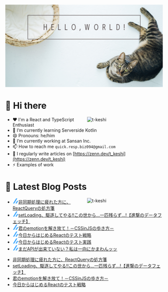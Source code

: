 ![hello-world](./image/hello-world.png)

# 👋 Hi there

<p><img align="right" width="48%" src="https://github-readme-stats.vercel.app/api?username=t-keshi&show_icons=true&locale=en" alt="t-keshi" /></p>

- ❤️ I'm a React and TypeScript Enthusiast
- 🌱 I’m currently learning Serverside Kotlin
- 😄 Pronouns: he/him
- 💼 I’m currently working at Sansan Inc.
- 📫 How to reach me `quick.resp.biz094@gmail.com`
- 📝 I regularly write articles on [https://zenn.dev/t_keshi](https://zenn.dev/t_keshi)
- ⚡️ Examples of work [](https://tsundoku-michelin.vercel.app/books-list/1)

# 📕 Latest Blog Posts

<p><img align="right" width="48%" src="https://github-readme-stats.vercel.app/api/top-langs?username=t-keshi&show_icons=true&locale=en&layout=compact" alt="t-keshi" /></p>

<!--[START github.com/ikawaha/feedsnippet]--><!--[2022-08-27T15:19:24Z]-->
* ![zenn](./icon/zenn.png)[非同期処理に疲れた方に、ReactQueryの処方箋](https://zenn.dev/t_keshi/articles/react-query-prescription)
* ![zenn](./icon/zenn.png)[setLoading、駆逐してやる!!この世から...一匹残らず...!【進撃のデータフェッチ】](https://zenn.dev/t_keshi/articles/attack-on-react-query)
* ![zenn](./icon/zenn.png)[君のemotionを解き放て！－CSSinJSの歩き方－](https://zenn.dev/t_keshi/articles/emotional-usage-of-emotion)
* ![zenn](./icon/zenn.png)[今日からはじめるReactのテスト戦略](https://zenn.dev/t_keshi/articles/react-test-rule)
* ![zenn](./icon/zenn.png)[今日からはじめるReactのテスト実践](https://zenn.dev/t_keshi/articles/react-test-practice)
* ![zenn](./icon/zenn.png)[まだAPIが出来ていない？私は一向にかまわんッッ](https://zenn.dev/t_keshi/articles/ok-ihave-mockapi)
<!--[END github.com/ikawaha/feedsnippet]-->

<!-- BLOG-POST-LIST:START -->
- [非同期処理に疲れた方に、ReactQueryの処方箋](https://zenn.dev/t_keshi/articles/react-query-prescription)
- [setLoading、駆逐してやる!!この世から...一匹残らず...!【進撃のデータフェッチ】](https://zenn.dev/t_keshi/articles/attack-on-react-query)
- [君のemotionを解き放て！－CSSinJSの歩き方－](https://zenn.dev/t_keshi/articles/emotional-usage-of-emotion)
- [今日からはじめるReactのテスト戦略](https://zenn.dev/t_keshi/articles/react-test-rule)
<!-- BLOG-POST-LIST:END -->
